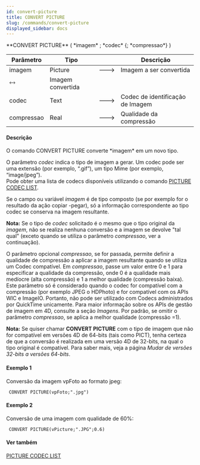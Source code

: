 ```yaml
---
id: convert-picture
title: CONVERT PICTURE
slug: /commands/convert-picture
displayed_sidebar: docs
---
```


<!--REF #_command_.CONVERT PICTURE.Syntax-->**CONVERT PICTURE** ( *imagem* ; *codec* {; *compressao*} )<!-- END REF-->
<!--REF #_command_.CONVERT PICTURE.Params-->
| Parâmetro | Tipo |  | Descrição |
| --- | --- | --- | --- |
| imagem | Picture | &#x1F852; | Imagem a ser convertida |
| &#x1F858; | Imagem convertida |
| codec | Text | &#x1F852; | Codec de identificação de Imagem |
| compressao | Real | &#x1F852; | Qualidade da compressão |

<!-- END REF-->

#### Descrição 

<!--REF #_command_.CONVERT PICTURE.Summary-->O comando CONVERT PICTURE converte *imagem* em um novo tipo.<!-- END REF--> 

O parâmetro *codec* indica o tipo de imagem a gerar. Um codec pode ser uma extensão (por exemplo, “.gif”), um tipo Mime (por exemplo, “image/jpeg”).   
Pode obter uma lista de codecs disponíveis utilizando o comando [PICTURE CODEC LIST](picture-codec-list.md).

Se o campo ou variável *imagem* é de tipo composto (se por exemplo for o resultado da ação copiar -pegar), só a informação correspondente ao tipo codec se conserva na imagem resultante.

**Nota:** Se o tipo de *codec* solicitado é o mesmo que o tipo original da *imagem*, não se realiza nenhuna conversão e a imagem se devolve "tal qual" (exceto quando se utiliza o parâmetro *compressao*, ver a continuação). 

O parâmetro opcional *compressao*, se for passada, permite definir a qualidade de compressão a aplicar a imagem resultante quando se utiliza um Codec compatível. Em *compressao*, passe um valor entre 0 e 1 para especificar a qualidade da compressão, onde 0 é a qualidade mais medíocre (alta compressão) e 1 a melhor qualidade (compressão baixa). Este parâmetro só é considerado quando o codec for compatível com a compressão (por exemplo JPEG o HDPhoto) e for compatível com os APIs WIC e ImageIO. Portanto, não pode ser utilizado com Codecs administrados por QuickTime unicamente. Para maior informação sobre os APIs de gestão de imagem em 4D, consulte a seção *Imagens*. Por padrão, se omitir o parâmetro *compressao*, se aplica a melhor qualidade (compressão =1). 

**Nota:** Se quiser chamar **CONVERT PICTURE** com o tipo de imagem que não for compatível em versões 4D de 64-bits (tais como PICT), tenha certeza de que a conversão é realizada em uma versão 4D de 32-bits, na qual o tipo original é compatível. Para saber mais, veja a página *Mudar de versões 32-bits a versões 64-bits*. 

#### Exemplo 1 

Conversão da imagem vpFoto ao formato jpeg: 

```4d
 CONVERT PICTURE(vpFoto;".jpg")
```

#### Exemplo 2 

Conversão de uma imagem com qualidade de 60%:

```4d
 CONVERT PICTURE(vPicture;".JPG";0.6)
```

#### Ver também 

[PICTURE CODEC LIST](picture-codec-list.md)  